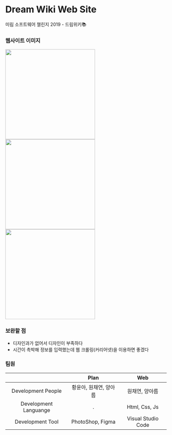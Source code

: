 # Dream Wiki Web Site
미림 소프트웨어 챌린지 2019 - 드림위키📚

### 웹사이트 이미지
<div>
<img src ="https://user-images.githubusercontent.com/48716298/71766617-22201c00-2f45-11ea-92fd-118acdf4b219.PNG" width="280"></img>   
<img src ="https://user-images.githubusercontent.com/48716298/71766619-23e9df80-2f45-11ea-9362-017023e4bc58.PNG" width="280"></img>   
<img src ="https://user-images.githubusercontent.com/48716298/71766800-5268ba00-2f47-11ea-8bfc-d7e3bb6b2fe0.PNG" width="280"></img>   
</div>

### 보완할 점
- 디자인과가 없어서 디자인이 부족하다
- 시간이 촉박해 정보를 입력했는데 웹 크롤링(커리어넷)을 이용하면 좋겠다

### 팀원
|                      | Plan | Web |
|:--------------------:|:----:|:-------:|
| Development People | 황윤아, 원채연, 양아름 | 원채연, 양아름|
| Development Languange | . | Html, Css, Js |
| Development Tool | PhotoShop, Figma | Visual Studio Code |
